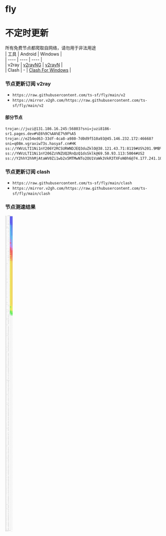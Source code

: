 # fly
# 不定时更新
所有免费节点都爬取自网络，请勿用于非法用途  
|  工具  | Android  | Windows  |  
|  ----  | ----   | ----  |  
| v2ray  | [v2rayNG](https://github.com/2dust/v2rayNG/releases) | [v2rayN](https://github.com/2dust/v2rayN/releases) |  
| Clash  | - | [Clash For Windows](https://github.com/2dust/clashN/releases) | 
  
### 节点更新订阅  v2ray
- `https://raw.githubusercontent.com/ts-sf/fly/main/v2`  
- `https://mirror.v2gh.com/https://raw.githubusercontent.com/ts-sf/fly/main/v2`  

#### 部分节点  
``` 
trojan://juzi@131.186.16.245:56803?sni=juzi8186-sr1.pages.dev#%E6%9C%AA%E7%9F%A5
trojan://e254ed63-33df-4ca8-a980-7d0d9f510a93@45.146.232.172:46668?sni=q08m.vgraxiw73s.hasyaf.cn#HK
ss://YWVzLTI1Ni1nY206Y2RCSURWNDJEQ3duZklO@38.121.43.71:8119#US%201.9MB%2Fs
ss://YWVzLTI1Ni1nY206ZzVNZUQ2RnQzQ1dsSklk@69.50.93.113:5004#US2
ss://Y2hhY2hhMjAtaWV0Zi1wb2x5MTMwNTo2OU1VaWk3VkR3TXFoN0h6@74.177.241.104:443#%E6%9C%AA%E7%9F%A52%2014.3MB%2Fs
```
### 节点更新订阅  clash
- `https://raw.githubusercontent.com/ts-sf/fly/main/clash`  
- `https://mirror.v2gh.com/https://raw.githubusercontent.com/ts-sf/fly/main/clash`  

### 节点测速结果
![image](traffic.png)
